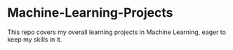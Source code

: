 # Machine-Learning-Projects
This repo covers my overall learning projects in Machine Learning, eager to keep my skills in it.
